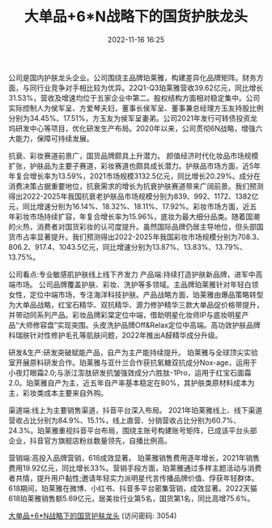 ﻿---
title: 大单品+6*N战略下的国货护肤龙头
date: 2022-11-16 16:25
tags:
- 珀莱雅 
updated: 1970-01-01 08:00:00
---

公司是国内护肤龙头企业。公司围绕主品牌珀莱雅，构建差异化品牌矩阵。财务方面，与同行业竞争对手相比较为优异。22Q1-Q3珀莱雅营收39.62亿元，同比增长31.53%，营收及增速均位于五家企业中第二。股权结构方面相对稳定集中。公司实际控制人为侯军呈、方爱琴夫妇，董事长侯军呈、董事兼总经理方玉友持股比例分别为34.45%、17.51%，方玉友为侯军呈妻弟。公司2021年发行可转债投资龙坞研发中心等项目，优化研发生产布局。2020年以来，公司贯彻6N战略，增强六大能力，保障可持续发展。

抗衰、彩妆赛道前景广，国货品牌颇具上升潜力。
颜值经济时代化妆品市场规模扩张，护肤品为主要子赛道，彩妆赛道也颇具成长潜力。护肤品市场方面，近5年年复合增长率为13.59%，2021市场规模3132.5亿元，同比增长20.29%。成分在消费决策占据重要地位，抗衰需求的增长为抗衰护肤赛道带来广阔前景。我们预测得出2022-2025年我国抗衰老护肤品市场规模分别为839、992、1172、1382亿元，同比增速分别为16.14%、18.32%、18.11%、17.92%。彩妆市场方面，近五年彩妆市场持续扩容，年复合增长率为15.96%，底妆为最大细分品类。随着国潮的火热，消费者对国货彩妆的认可度提升。虽然国际品牌仍居主导地位，但头部国货市占率显著提升。我们预测得出2022-2025年我国彩妆市场规模分别为708.3、806.2、917.4、1043.5亿元，同比增速分别为13.87%、13.83%、13.79%、13.75%。
<!-- more -->
公司看点:专业敏感肌护肤线上线下齐发力
产品端:持续打造护肤新品牌，进军中高端市场。
公司品牌覆盖护肤、彩妆、洗护等多领域。主品牌珀莱雅针对年轻白领女性，定位中端市场，专注海洋科技护肤。产品战略方面，珀莱雅由爆品策略转型为大单品战略，红宝石精华、双抗精华、源力修护精华三款大单品促价格带提升，并带动同系列产品。彩妆品牌彩棠定位中端，借助明星化妆师IP与底妆明星产品“大师修容盘”实现突围。头皮洗护品牌Off&Relax定位中高端。高功效护肤品牌科瑞肤针对性修护毛孔等肌肤问题，2022年推出A醛精华成分升级。

研发&生产:研发突破赋能产品，自产为主产能持续提升。
珀莱雅与全球顶尖实验室开展原料研发合作。珀莱雅与亚什兰合作获抗氧糖双抗成分Nox-age，运用于小夜灯眼霜2.0;与浙江澎肽研发抗皱强效成分六胜肽-1Pro，运用于红宝石面霜2.0。珀莱雅自产为主，近五年自产率基本稳定在80%，其护肤类原材料成本为主，彩妆类成本主要来自外购。

渠道端:线上为主要销售渠道，抖音平台深入布局。
2021年珀莱雅线上、线下渠道营收占比分别为84.9%、15.1%，线上直营、分销营收占比分别为60.7%、24.3%。珀莱雅重视抖音平台布局，围绕主账号构建账号矩阵，已成该平台头部企业，抖音官方旗舰店粉丝数量领先，自播比例高。

营销端:高投入品牌营销，618成效显著。
珀莱雅销售费用逐年增长，2021年销售费用19.92亿元，同比增长33%。营销手段方面，珀莱雅通过多样主题活动与消费者共情，提升用户黏性;邀请年轻实力派明星代言传播品牌价值、俘获年轻群体。618期间，珀莱雅在微博、小红书、抖音多平台密集营销，成效显著。2022天猫618珀莱雅销售额5.69亿元，居美妆行业第5名，国货第1名，同比高增75.6%。

[大单品+6*N战略下的国货护肤龙头](https://url12.ctfile.com/f/3948612-724538459-cc3335?p=3054)
(访问密码: 3054)
